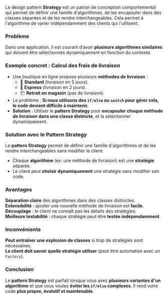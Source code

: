 ﻿Le design pattern **Strategy** est un patron de conception comportemental qui permet de définir une famille d'algorithmes, de les encapsuler dans des classes séparées et de les rendre interchangeables. Cela permet à l'algorithme de varier indépendamment des clients qui l'utilisent.

### **Problème**  
Dans une application, il est courant d’avoir **plusieurs algorithmes similaires** qui doivent être sélectionnés dynamiquement en fonction du contexte.  

### **Exemple concret : Calcul des frais de livraison**
- Une boutique en ligne propose plusieurs **méthodes de livraison** :  
  - 🚚 **Standard** (livraison en 5 jours).  
  - 🚀 **Express** (livraison en 2 jours).  
  - 📦 **Retrait en magasin** (pas de livraison).  
- Le problème : **Si nous utilisons des `if/else` ou `switch` pour gérer cela, le code devient difficile à maintenir.**  
- **Solution** : Utiliser le **pattern Strategy** pour **encapsuler chaque méthode de livraison dans une classe distincte**, et la sélectionner dynamiquement.

### **Solution avec le Pattern Strategy**  
Le **pattern Strategy** permet de définir une famille d'algorithmes et de les rendre interchangeables sans modifier le client.  
- Chaque **algorithme** (ex: une méthode de livraison) est une **stratégie** séparée.  
- Le client peut **choisir dynamiquement** une stratégie sans modifier son code.  

### **Avantages**
**Séparation claire** des algorithmes dans des classes distinctes.  
**Extensibilité** : ajouter une nouvelle méthode de livraison est **facile**.  
**Découplage** : le client ne connaît pas les détails des stratégies.  
**Meilleure testabilité** : chaque stratégie peut être **testée indépendamment**.  

### **Inconvénients**
**Peut entraîner une explosion de classes** si trop de stratégies sont nécessaires.  
**Le client doit savoir quelle stratégie utiliser** (peut être automatisé avec un `Factory`).  


### **Conclusion**
Le **pattern Strategy** est parfait lorsque vous avez **plusieurs variantes d'un algorithme** et que vous voulez **éviter les `if/else` complexes**. Il rend votre code **plus propre, évolutif et maintenable**.